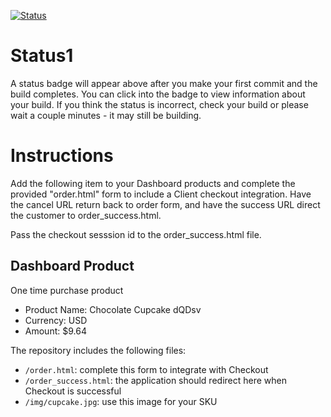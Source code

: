 [![Status](https://img.shields.io/badge/status-SUBMITTABLE%20COMMIT:%20ebd462ef155b94130dcf783d9e53e5a5de9ba71b-brightgreen.svg)](https://github.com/raysaavedra-work/bakery_scaffold_7MiCQOUXQBmK7g3p/commit/ebd462ef155b94130dcf783d9e53e5a5de9ba71b)



# Status1

A status badge will appear above after you make your first commit and the build completes. You can click into the badge to view information about your build. If you think the status is incorrect, check your build or please wait a couple minutes - it may still be building.

# Instructions

Add the following item to your Dashboard products and complete the provided "order.html" form to include a Client checkout integration. Have the cancel URL return back to order form, and have the success URL direct the customer to order_success.html.

Pass the checkout sesssion id to the order_success.html file.

## Dashboard Product
One time purchase product
* Product Name: Chocolate Cupcake dQDsv
* Currency: USD
* Amount: $9.64

The repository includes the following files:
* `/order.html`: complete this form to integrate with Checkout
* `/order_success.html`: the application should redirect here when Checkout is successful
* `/img/cupcake.jpg`: use this image for your SKU
